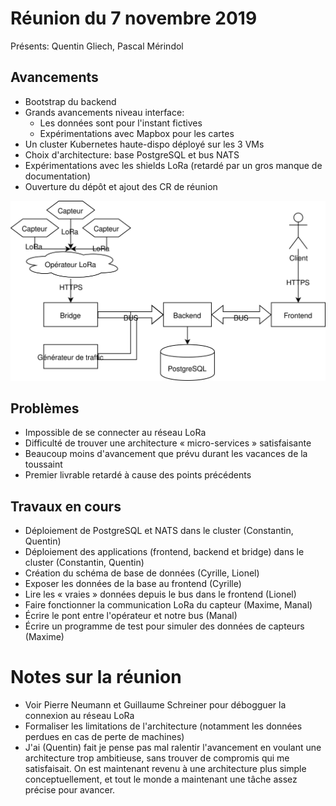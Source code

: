 # Réunion du 7 novembre 2019

Présents: Quentin Gliech, Pascal Mérindol

## Avancements

- Bootstrap du backend
- Grands avancements niveau interface:
  - Les données sont pour l'instant fictives
  - Expérimentations avec Mapbox pour les cartes
- Un cluster Kubernetes haute-dispo déployé sur les 3 VMs
- Choix d'architecture: base PostgreSQL et bus NATS
- Expérimentations avec les shields LoRa (retardé par un gros manque de documentation)
- Ouverture du dépôt et ajout des CR de réunion

![Architecture](./architecture.svg)

## Problèmes

- Impossible de se connecter au réseau LoRa
- Difficulté de trouver une architecture « micro-services » satisfaisante
- Beaucoup moins d'avancement que prévu durant les vacances de la toussaint
- Premier livrable retardé à cause des points précédents

## Travaux en cours

- Déploiement de PostgreSQL et NATS dans le cluster (Constantin, Quentin)
- Déploiement des applications (frontend, backend et bridge) dans le cluster (Constantin, Quentin)
- Création du schéma de base de données (Cyrille, Lionel)
- Exposer les données de la base au frontend (Cyrille)
- Lire les « vraies » données depuis le bus dans le frontend (Lionel)
- Faire fonctionner la communication LoRa du capteur (Maxime, Manal)
- Écrire le pont entre l'opérateur et notre bus (Manal)
- Écrire un programme de test pour simuler des données de capteurs (Maxime)

# Notes sur la réunion

- Voir Pierre Neumann et Guillaume Schreiner pour débogguer la connexion au réseau LoRa
- Formaliser les limitations de l'architecture (notamment les données perdues en cas de perte de machines)
- J'ai (Quentin) fait je pense pas mal ralentir l'avancement en voulant une architecture trop ambitieuse, sans trouver de compromis qui me satisfaisait.
  On est maintenant revenu à une architecture plus simple conceptuellement, et tout le monde a maintenant une tâche assez précise pour avancer.
